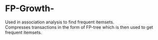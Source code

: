 # FP-Growth- 
Used in association analysis to find frequent itemsets.  
Compresses transactions in the form of FP-tree which is then used to get frequent itemsets.  
